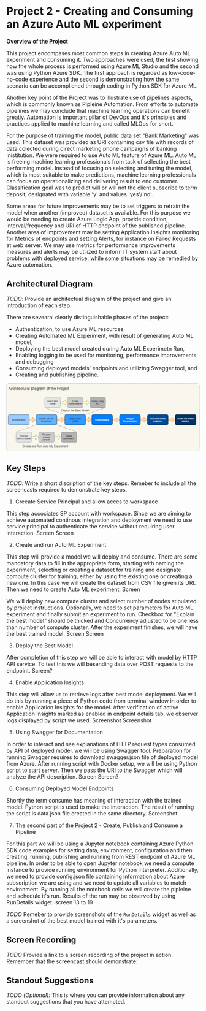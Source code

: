 <!-- #region -->
#  Project 2 - Creating and Consuming an Azure Auto ML experiment

**Overview of the Project**

This project encompases most common steps in creating Azure Auto ML experiment and consuming it. Two approaches were used, the first showing how the whole process is performed using Azure ML Studio and the second was using Python Azure SDK. The first approach is regarded as low-code-no-code experience and the second is demonstrating how the same scenario can be accompliched through coding in Python SDK for Azure ML.

Ahother key point of the Project was to illustrate use of pipelines aspects, which is commonly known as Pipleine Automation. From efforts to automate pipelines we may conclude that machine learning operations can benefit greatly. Automation is important pillar of DevOps and it's principles and practices applied to machine learning and called MLOps for short.

For the purpose of training the model, public data set "Bank Marketing" was used. This dataset was provided as URI containing csv file with records of data colected during direct marketing phone campaigns of banking inistitution. We were required to use Auto ML feature of Azure ML. Auto ML is freeing machine learning professionals from task of sellecting the best performing model. Instead of focusing on selecting and tuning the model, which is most suitable to make predictions, machine learning professionals can focus on operationalizing and delivering result to end customer. Classification goal was to predict will or will not the client subscribe to term deposit, designated with variable 'y' and values 'yes'/'no'.

Some areas for future improvements may be to set triggers to retrain the model when another (improved) dataset is available. For this purpose we would be needing to create Azure Logic App, provide condition, interval/frequency and URI of HTTP endpoint of the published pipeline. Another area of improvement may be setting Application Insights monitoring for Metrics of endpoints and setting Alerts, for instance on Failed Requests at web server. We may use metrics for performance improvements measures and alerts may be utilized to inform IT system staff about problems with deployed service, while some situations may be remedied by Azure automation.


## Architectural Diagram
*TODO*: Provide an architectual diagram of the project and give an introduction of each step.

There are sevearal clearly distinguishable phases of the project:

- Authentication, to use Azure ML resources,
- Creating Automated ML Experiment, with result of generating Auto ML model,
- Deploying the best model created during Auto ML Experimetn Run,
- Enabling logging to be used for monitoring, performance improvements and debugging
- Consuming deployed models' endpoints and utilizing Swagger tool, and
- Creating and publishing pipeline.

![Architectural Diagram of the Project](https://github.com/DivkovicD/ML-Engineer-w-MS-Azure/blob/master/Screenshots/Project%202%20Arhitectural%20Diagram.png)

## Key Steps
*TODO*: Write a short discription of the key steps. Remeber to include all the screencasts required to demonstrate key steps.

1. Creeate Service Principal and allow acces to workspace

This step accociates SP account with workspace. Since we are aiming to achieve automated continous integration and deployment we need to use service principal to authenticate the service without requiring user interaction.
Screen
Screen

2. Create and run Auto ML Experiment

This step will provide a model we will deploy and consume. There are some mandatory data to fill in the appropriate form, starting with naming the experiment, selecting or creating a dataset for training and designate compute cluster for training, either by using the existing one or creating a new one. In this case we will create the dataset from CSV file given its URI. Then we need to create Auto ML experiment.
Screen

We will deploy new compute cluster and select number of nodes stipulated by project instructions. Optionally, we need to set parameters for Auto ML experiment and finally submit an experiment to run. Checkbox for "Explain the best model" should be thicked and Concurrency adjusted to be one less than number of compute cluster. After the experiment finishes, we will have the best trained model.
Screen
Screen

3. Deploy the Best Model

After completion of this step we will be able to interact with model by HTTP API service. To test this we will besending data over POST requests to the endpoint.
Screen?

4. Enable Application Insights

This step will allow us to retrieve logs after best model deployment. We will do this by running a piece of Python code from terminal window in order to enable Application Insights for the model. After verification of active Application Insights marked as enabled in endpoint details tab, we observer logs displayed by script we used.
Screenshot
Screenshot

5. Using Swagger for Documentation

In order to interact and see explanations of HTTP request types consumed by API of deployed model, we will be using Swagger tool. Preparation for running Swagger requires to download swagger.json file of deployed model from Azure. After running script with Docker setup, we will be using Python script to start server. Then we pass the URI to the Swagger which will analyze the API description.
Screen
Screen?

6. Consuming Deployed Model Endpoints

Shortly the term consume has meaning of interaction with the trained model. Python script is used to make the interaction. The result of running the script is data.json file created in the same  directory.
Screenshot

7. The second part of the Project 2 - Create, Publish and Consume a Pipeline

For this part we will be using a Jupyter notebook containing Azure Python SDK code examples for setting data, environment, configuration and then creating, running, publishing and running from REST endpoint of Azure ML pipeline. In order to be able to open Jupyter notebook we need a compute instance to provide running environment for Python interpreter. Additionally, we need to provide config.json file containing information about Azure subscription we are using and we need to update all variables to match environment. By running all the notebook cells we will create the pipleine and schedule it's run. Results of the run may be observed by using RunDetails widget.
screen 13 to 19 


*TODO* Remeber to provide screenshots of the `RunDetails` widget as well as a screenshot of the best model trained with it's parameters.

## Screen Recording
*TODO* Provide a link to a screen recording of the project in action. Remember that the screencast should demonstrate:

## Standout Suggestions
*TODO (Optional):* This is where you can provide information about any standout suggestions that you have attempted.
<!-- #endregion -->
